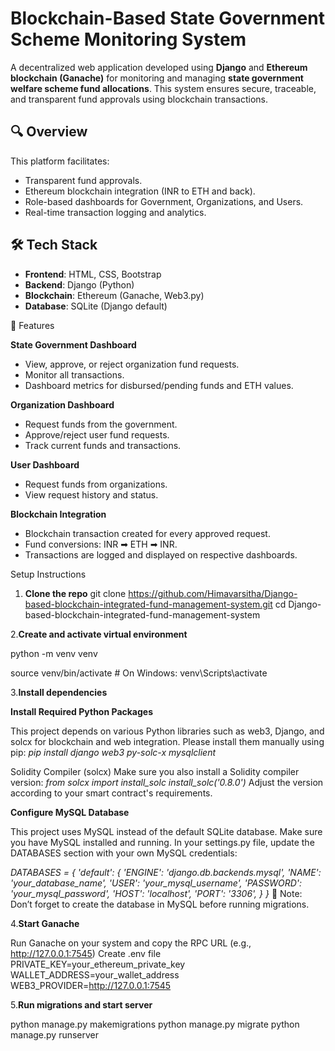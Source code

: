 # Blockchain-Based State Government Scheme Monitoring System

A decentralized web application developed using **Django** and **Ethereum blockchain (Ganache)** for monitoring and managing **state government welfare scheme fund allocations**. This system ensures secure, traceable, and transparent fund approvals using blockchain transactions.

## 🔍 Overview

This platform facilitates:
- Transparent fund approvals.
- Ethereum blockchain integration (INR to ETH and back).
- Role-based dashboards for Government, Organizations, and Users.
- Real-time transaction logging and analytics.

## 🛠️ Tech Stack

- **Frontend**: HTML, CSS, Bootstrap
- **Backend**: Django (Python)
- **Blockchain**: Ethereum (Ganache, Web3.py)
- **Database**: SQLite (Django default)

 🔐 Features

**State Government Dashboard**
- View, approve, or reject organization fund requests.
- Monitor all transactions.
- Dashboard metrics for disbursed/pending funds and ETH values.

**Organization Dashboard**
- Request funds from the government.
- Approve/reject user fund requests.
- Track current funds and transactions.

 **User Dashboard**
- Request funds from organizations.
- View request history and status.

**Blockchain Integration**
- Blockchain transaction created for every approved request.
- Fund conversions: INR ➡ ETH ➡ INR.
- Transactions are logged and displayed on respective dashboards.

Setup Instructions

1. **Clone the repo**
git clone https://github.com/Himavarsitha/Django-based-blockchain-integrated-fund-management-system.git
cd Django-based-blockchain-integrated-fund-management-system

2.**Create and activate virtual environment**

python -m venv venv

source venv/bin/activate  # On Windows: venv\Scripts\activate

3.**Install dependencies**

**Install Required Python Packages**

This project depends on various Python libraries such as web3, Django, and solcx for blockchain and web integration. Please install them manually using pip:
_pip install django web3 py-solc-x mysqlclient_

Solidity Compiler (solcx)
Make sure you also install a Solidity compiler version:
_from solcx import install_solc
install_solc('0.8.0')_
Adjust the version according to your smart contract's requirements.

**Configure MySQL Database**

This project uses MySQL instead of the default SQLite database. Make sure you have MySQL installed and running.
In your settings.py file, update the DATABASES section with your own MySQL credentials:

_DATABASES = {
    'default': {
        'ENGINE': 'django.db.backends.mysql',
        'NAME': 'your_database_name',
        'USER': 'your_mysql_username',
        'PASSWORD': 'your_mysql_password',
        'HOST': 'localhost',
        'PORT': '3306',
    }
}_
🔔 Note: Don’t forget to create the database in MySQL before running migrations.

4.**Start Ganache**

Run Ganache on your system and copy the RPC URL (e.g., http://127.0.0.1:7545)
Create .env file
PRIVATE_KEY=your_ethereum_private_key
WALLET_ADDRESS=your_wallet_address
WEB3_PROVIDER=http://127.0.0.1:7545

5.**Run migrations and start server**

python manage.py makemigrations
python manage.py migrate
python manage.py runserver
